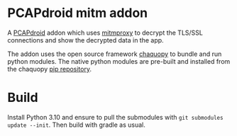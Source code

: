 # PCAPdroid mitm addon

A [PCAPdroid](https://github.com/emanuele-f/PCAPdroid) addon which uses [mitmproxy](https://mitmproxy.org) to decrypt the TLS/SSL connections and show the decrypted data in the app.

The addon uses the open source framework [chaquopy](https://chaquo.com/chaquopy) to bundle and run python modules. The native python modules are pre-built and installed from the chaquopy [pip repository](https://chaquo.com/pypi-7.0).

# Build

Install Python 3.10 and ensure to pull the submodules with `git submodules update --init`. Then build with gradle as usual.
